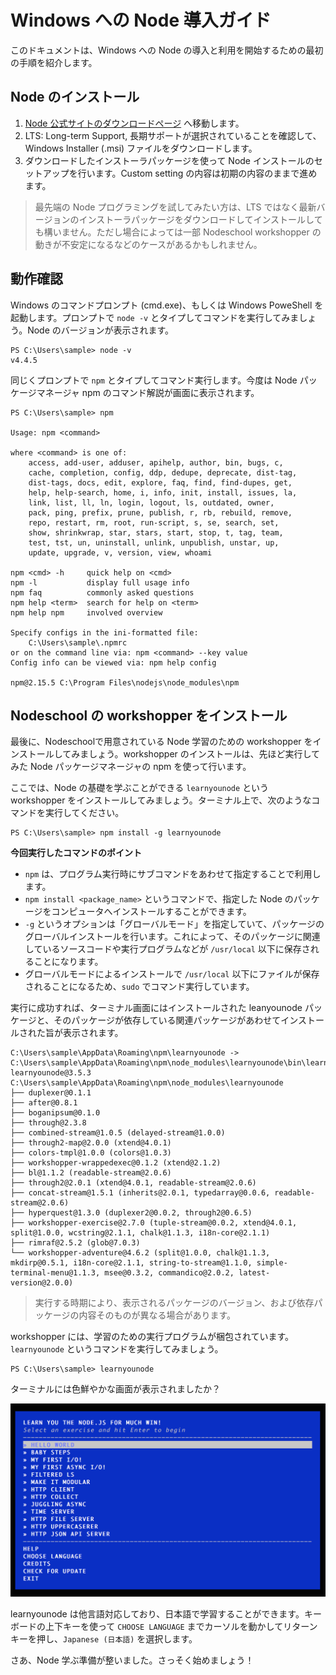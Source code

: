 # Windows への Node 導入ガイド

このドキュメントは、Windows への Node の導入と利用を開始するための最初の手順を紹介します。


## Node のインストール

1. [Node 公式サイトのダウンロードページ](https://nodejs.org/en/download/) へ移動します。
1. LTS: Long-term Support, 長期サポートが選択されていることを確認して、Windows Installer (.msi) ファイルをダウンロードします。
1. ダウンロードしたインストーラパッケージを使って Node インストールのセットアップを行います。Custom setting の内容は初期の内容のままで進めます。

> 最先端の Node プログラミングを試してみたい方は、LTS ではなく最新バージョンのインストーラパッケージをダウンロードしてインストールしても構いません。ただし場合によっては一部 Nodeschool workshopper の動きが不安定になるなどのケースがあるかもしれません。


## 動作確認

Windows のコマンドプロンプト (cmd.exe)、もしくは Windows PoweShell を起動します。プロンプトで `node -v` とタイプしてコマンドを実行してみましょう。Node のバージョンが表示されます。

```shell
PS C:\Users\sample> node -v
v4.4.5
```

同じくプロンプトで `npm` とタイプしてコマンド実行します。今度は Node パッケージマネージャ npm のコマンド解説が画面に表示されます。

```
PS C:\Users\sample> npm

Usage: npm <command>

where <command> is one of:
    access, add-user, adduser, apihelp, author, bin, bugs, c,
    cache, completion, config, ddp, dedupe, deprecate, dist-tag,
    dist-tags, docs, edit, explore, faq, find, find-dupes, get,
    help, help-search, home, i, info, init, install, issues, la,
    link, list, ll, ln, login, logout, ls, outdated, owner,
    pack, ping, prefix, prune, publish, r, rb, rebuild, remove,
    repo, restart, rm, root, run-script, s, se, search, set,
    show, shrinkwrap, star, stars, start, stop, t, tag, team,
    test, tst, un, uninstall, unlink, unpublish, unstar, up,
    update, upgrade, v, version, view, whoami

npm <cmd> -h     quick help on <cmd>
npm -l           display full usage info
npm faq          commonly asked questions
npm help <term>  search for help on <term>
npm help npm     involved overview

Specify configs in the ini-formatted file:
    C:\Users\sample\.npmrc
or on the command line via: npm <command> --key value
Config info can be viewed via: npm help config

npm@2.15.5 C:\Program Files\nodejs\node_modules\npm
```


## Nodeschool の workshopper をインストール

最後に、Nodeschoolで用意されている Node 学習のための workshopper をインストールしてみましょう。workshopper のインストールは、先ほど実行してみた Node パッケージマネージャの npm を使って行います。

ここでは、Node の基礎を学ぶことができる `learnyounode` という workshopper をインストールしてみましょう。ターミナル上で、次のようなコマンドを実行してください。

```
PS C:\Users\sample> npm install -g learnyounode
```

**今回実行したコマンドのポイント**

* `npm` は、プログラム実行時にサブコマンドをあわせて指定することで利用します。
* `npm install <package_name>` というコマンドで、指定した Node のパッケージをコンピュータへインストールすることができます。
* `-g` というオプションは「グローバルモード」を指定していて、パッケージのグローバルインストールを行います。これによって、そのパッケージに関連しているソースコードや実行プログラムなどが `/usr/local` 以下に保存されることになります。
* グローバルモードによるインストールで `/usr/local` 以下にファイルが保存されることになるため、`sudo` でコマンド実行しています。

実行に成功すれば、ターミナル画面にはインストールされた leanyounode パッケージと、そのパッケージが依存している関連パッケージがあわせてインストールされた旨が表示されます。

```
C:\Users\sample\AppData\Roaming\npm\learnyounode -> C:\Users\sample\AppData\Roaming\npm\node_modules\learnyounode\bin\learnyounode
learnyounode@3.5.3 C:\Users\sample\AppData\Roaming\npm\node_modules\learnyounode
├── duplexer@0.1.1
├── after@0.8.1
├── boganipsum@0.1.0
├── through@2.3.8
├── combined-stream@1.0.5 (delayed-stream@1.0.0)
├── through2-map@2.0.0 (xtend@4.0.1)
├── colors-tmpl@1.0.0 (colors@1.0.3)
├── workshopper-wrappedexec@0.1.2 (xtend@2.1.2)
├── bl@1.1.2 (readable-stream@2.0.6)
├── through2@2.0.1 (xtend@4.0.1, readable-stream@2.0.6)
├── concat-stream@1.5.1 (inherits@2.0.1, typedarray@0.0.6, readable-stream@2.0.6)
├── hyperquest@1.3.0 (duplexer2@0.0.2, through2@0.6.5)
├── workshopper-exercise@2.7.0 (tuple-stream@0.0.2, xtend@4.0.1, split@1.0.0, wcstring@2.1.1, chalk@1.1.3, i18n-core@2.1.1)
├── rimraf@2.5.2 (glob@7.0.3)
└── workshopper-adventure@4.6.2 (split@1.0.0, chalk@1.1.3, mkdirp@0.5.1, i18n-core@2.1.1, string-to-stream@1.1.0, simple-terminal-menu@1.1.3, msee@0.3.2, commandico@2.0.2, latest-version@2.0.0)
```

> 実行する時期により、表示されるパッケージのバージョン、および依存パッケージの内容そのものが異なる場合があります。

workshopper には、学習のための実行プログラムが梱包されています。 `learnyounode` というコマンドを実行してみましょう。

```
PS C:\Users\sample> learnyounode
```

ターミナルには色鮮やかな画面が表示されましたか？

![learnyounode](learnyounode.png)

learnyounode は他言語対応しており、日本語で学習することができます。キーボードの上下キーを使って `CHOOSE LANGUAGE` までカーソルを動かしてリターンキーを押し、`Japanese (日本語)` を選択します。

さあ、Node 学ぶ準備が整いました。さっそく始めましょう！
